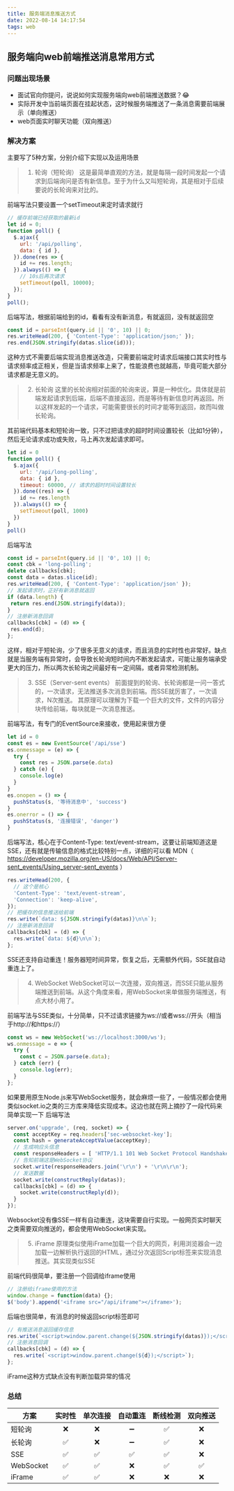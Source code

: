 ```yaml
---
title: 服务端消息推送方式
date: 2022-08-14 14:17:54
tags: web
---
```


## 服务端向web前端推送消息常用方式

### 问题出现场景
+ 面试官向你提问，说说如何实现服务端向web前端推送数据？😂
+ 实际开发中当前端页面在挂起状态，这时候服务端推送了一条消息需要前端展示（单向推送）
+ web页面实时聊天功能（双向推送）
  
### 解决方案
主要写了5种方案，分别介绍下实现以及运用场景
> 1. 轮询（短轮询）
这是最简单直观的方法，就是每隔一段时间发起一个请求到后端询问是否有新信息。至于为什么又叫短轮询，其是相对于后续要说的长轮询来对比的。

前端写法只要设置一个setTimeout来定时请求就行
```javascript
// 缓存前端已经获取的最新id
let id = 0;
function poll() {
  $.ajax({
    url: '/api/polling',
    data: { id },
  }).done(res => {
    id += res.length;
  }).always(() => {
    // 10s后再次请求
    setTimeout(poll, 10000);
  });
}
poll();
```
后端写法，根据前端给到的id，看看有没有新消息，有就返回，没有就返回空
```javascript
const id = parseInt(query.id || '0', 10) || 0;
res.writeHead(200, { 'Content-Type': 'application/json;' });
res.end(JSON.stringify(datas.slice(id)));
```
这种方式不需要后端实现消息推送改造，只需要前端定时请求后端接口其实时性与请求频率成正相关，但是当请求频率上来了，性能浪费也就越高，毕竟可能大部分请求都是无意义的。

> 2. 长轮询
这里的长轮询相对前面的轮询来说，算是一种优化。具体就是前端发起请求到后端，后端不直接返回，而是等待有新信息时再返回。所以这样发起的一个请求，可能需要很长的时间才能等到返回，故而叫做长轮询。

其前端代码基本和短轮询一致，只不过把请求的超时时间设置较长（比如1分钟），然后无论请求成功或失败，马上再次发起请求即可。
```javascript
let id = 0
function poll() {
  $.ajax({
    url: '/api/long-polling',
    data: { id },
    timeout: 60000, // 请求的超时时间设置较长
  }).done((res) => {
    id += res.length
  }).always(() => {
    setTimeout(poll, 1000)
  })
}
poll()
```
后端写法
```javascript
const id = parseInt(query.id || '0', 10) || 0;
const cbk = 'long-polling';
delete callbacks[cbk];
const data = datas.slice(id);
res.writeHead(200, { 'Content-Type': 'application/json' });
// 发起请求时，正好有新消息就返回
if (data.length) {
 return res.end(JSON.stringify(data));
}
// 注册新消息回调
callbacks[cbk] = (d) => {
 res.end(d);
};
```
这样，相对于短轮询，少了很多无意义的请求，而且消息的实时性也非常好。缺点就是当服务端有异常时，会导致长轮询短时间内不断发起请求，可能让服务端承受更大的压力，所以两次长轮询之间最好有一定间隔，或者异常检测机制。

> 3. SSE（Server-sent events）
前面提到的轮询、长轮询都是一问一答式的，一次请求，无法推送多次消息到前端。而SSE就厉害了，一次请求，N次推送。
其原理可以理解为下载一个巨大的文件，文件的内容分块传给前端，每块就是一次消息推送。

前端写法，有专门的EventSource来接收，使用起来很方便
```javascript
let id = 0
const es = new EventSource('/api/sse')
es.onmessage = (e) => {
  try {
    const res = JSON.parse(e.data)
  } catch (e) {
    console.log(e)
  }
}
es.onopen = () => {
  pushStatus(s, '等待消息中', 'success')
}
es.onerror = () => {
  pushStatus(s, '连接错误', 'danger')
}
```
后端写法，核心在于Content-Type: text/event-stream，这要让前端知道这是SSE，还有就是传输信息的格式比较特别一点，详细的可以看 MDN（ https://developer.mozilla.org/en-US/docs/Web/API/Server-sent_events/Using_server-sent_events ）
```javascript
res.writeHead(200, {
  // 这个是核心
  'Content-Type': 'text/event-stream',
  'Connection': 'keep-alive',
});
// 把缓存的信息推送给前端
res.write(`data: ${JSON.stringify(datas)}\n\n`);
// 注册新消息回调
callbacks[cbk] = (d) => {
  res.write(`data: ${d}\n\n`);
};
```
SSE还支持自动重连！服务器短时间异常，恢复之后，无需额外代码，SSE就自动重连上了。

> 4. WebSocket
WebSocket可以一次连接，双向推送，而SSE只能从服务端推送到前端。从这个角度来看，用WebSocket来单做服务端推送，有点大材小用了。

前端写法与SSE类似，十分简单，只不过请求链接为ws://或者wss://开头（相当于http://和https://）
```javascript
const ws = new WebSocket('ws://localhost:3000/ws');
ws.onmessage = e => {
  try {
    const c = JSON.parse(e.data);
  } catch (err) {
    console.log(err);
  }
};
```
如果要用原生Node.js来写WebSocket服务，就会麻烦一些了，一般情况都会使用类似socket.io之类的三方库来降低实现成本。这边也就在网上摘抄了一段代码来简单实现一下
后端写法
```javascript
server.on('upgrade', (req, socket) => {
  const acceptKey = req.headers['sec-websocket-key'];
  const hash = generateAcceptValue(acceptKey);
  // 生成响应头信息
  const responseHeaders = [ 'HTTP/1.1 101 Web Socket Protocol Handshake', 'Upgrade: WebSocket', 'Connection: Upgrade', `Sec-WebSocket-Accept: ${hash}` ];
  // 告知前端这是WebSocket协议
  socket.write(responseHeaders.join('\r\n') + '\r\n\r\n');
  // 发送数据
  socket.write(constructReply(datas));
  callbacks[cbk] = (d) => {
    socket.write(constructReply(d));
  }
});
```
Websocket没有像SSE一样有自动重连，这块需要自行实现。一般网页实时聊天之类需要双向推送的，都会使用WebSocket来实现。

> 5. iFrame
原理类似使用iFrame加载一个巨大的网页，利用浏览器会一边加载一边解析执行返回的HTML，通过分次返回Script标签来实现消息推送。其实现类似SSE

前端代码很简单，要注册一个回调给iframe使用
```javascript
// 注册给iframe使用的方法
window.change = function(data) {};
$('body').append('<iframe src="/api/iframe"></iframe>');
```
后端也很简单，有消息的时候返回script标签即可
```javascript
// 有推送消息返回缓存信息
res.write(`<script>window.parent.change(${JSON.stringify(datas)});</script>`);
// 注册消息回调
callbacks[cbk] = (d) => {
  res.write(`<script>window.parent.change(${d});</script>`);
};
```
iFrame这种方式缺点没有判断加载异常的情况

### 总结
| 方案 | 实时性 | 单次连接 | 自动重连	| 断线检测 | 双向推送	| 
| ---- | :---: | :---: |:---: | :---: |:---: |
| 短轮询 |  ❌  | ❌ | ➖ |  ✅   | ❌ |
| 长轮询 |  ✅  | ❌ | ➖ |  ✅   | ❌ |
| SSE |  ✅  | ✅ | ✅ |  ✅   | ❌ |
| WebSocket |  ✅  | ✅ | ❌ |  ✅   | ✅ |
| iFrame |  ✅  | ✅ | ❌ |  ❌   | ❌ |
